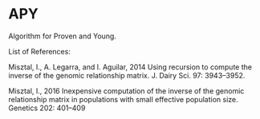 # APY

Algorithm for Proven and Young. 

List of References:

Misztal, I., A. Legarra, and I. Aguilar, 2014 Using 
  recursion to compute the inverse of the genomic 
  relationship matrix. J. Dairy Sci. 97: 3943–3952.
  
Misztal, I., 2016 Inexpensive computation of the 
  inverse of the genomic relationship matrix in 
   populations with small effective population size. 
   Genetics 202: 401–409
   

